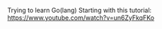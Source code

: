 Trying to learn Go(lang) 
Starting with this tutorial: https://www.youtube.com/watch?v=un6ZyFkqFKo
 
 
